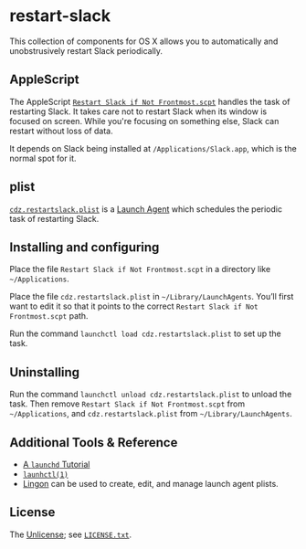 # restart-slack

This collection of components for OS X allows you to automatically and unobstrusively restart Slack periodically.

## AppleScript

The AppleScript [`Restart Slack if Not Frontmost.scpt`](Restart%20Slack%20if%20Not%20Frontmost.scpt) handles the task of restarting Slack. It takes care not to restart Slack when its window is focused on screen. While you're focusing on something else, Slack can restart without loss of data.

It depends on Slack being installed at `/Applications/Slack.app`, which is the normal spot for it.

## plist

[`cdz.restartslack.plist`](cdz.restartslack.plist) is a [Launch Agent](https://developer.apple.com/library/mac/documentation/MacOSX/Conceptual/BPSystemStartup/Chapters/CreatingLaunchdJobs.html) which schedules the periodic task of restarting Slack.

## Installing and configuring

Place the file `Restart Slack if Not Frontmost.scpt` in a directory like `~/Applications`.

Place the file `cdz.restartslack.plist` in `~/Library/LaunchAgents`. You’ll first want to edit it so that it points to the correct `Restart Slack if Not Frontmost.scpt` path.

Run the command `launchctl load cdz.restartslack.plist` to set up the task.

## Uninstalling

Run the command `launchctl unload cdz.restartslack.plist` to unload the task. Then remove `Restart Slack if Not Frontmost.scpt` from `~/Applications`, and `cdz.restartslack.plist` from `~/Library/LaunchAgents`.

## Additional Tools & Reference

- [A `launchd` Tutorial](http://launchd.info)
- [`launhctl(1)`](https://developer.apple.com/legacy/library/documentation/Darwin/Reference/ManPages/man1/launchctl.1.html)
- [Lingon](https://itunes.apple.com/us/app/lingon-3/id450201424?mt=12) can be used to create, edit, and manage launch agent plists.

## License

The [Unlicense](http://unlicense.org); see [`LICENSE.txt`](LICENSE.txt).
